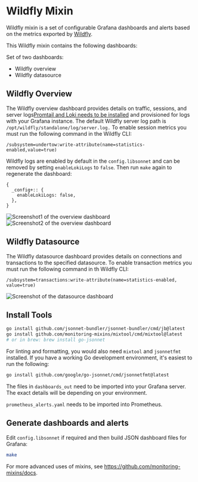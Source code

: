 # Wildfly Mixin

Wildfly mixin is a set of configurable Grafana dashboards and alerts based on the metrics exported by [Wildfly](https://docs.wildfly.org/22/Admin_Guide.html#MicroProfile_Metrics_SmallRye).

This Wildfly mixin contains the following dashboards:

Set of two dashboards:

- Wildfly overview
- Wildfly datasource

## Wildfly Overview

The Wildfly overview dashboard provides details on traffic, sessions, and server logs[Promtail and Loki needs to be installed](https://grafana.com/docs/loki/latest/installation/) and provisioned for logs with your Grafana instance. The default Wildfly server log path is `/opt/wildfly/standalone/log/server.log.` To enable session metrics you must run the following command in the Wildfly CLI:

```
/subsystem=undertow:write-attribute(name=statistics-enabled,value=true)
```

Wildfly logs are enabled by default in the `config.libsonnet` and can be removed by setting `enableLokiLogs` to `false`. Then run `make` again to regenerate the dashboard:

```
{
  _config+:: {
    enableLokiLogs: false,
  },
}
```

![Screenshot1 of the overview dashboard](https://storage.googleapis.com/grafanalabs-integration-assets/wildfly/screenshots/Overview1.png)
![Screenshot2 of the overview dashboard](https://storage.googleapis.com/grafanalabs-integration-assets/wildfly/screenshots/Overview2.png)

## Wildfly Datasource

The Wildfly datasource dashboard provides details on connections and transactions to the specified datasource. To enable transaction metrics you must run the following command in th Wildfly CLI:

```
/subsystem=transactions:write-attribute(name=statistics-enabled, value=true)
```

![Screenshot of the datasource dashboard](https://storage.googleapis.com/grafanalabs-integration-assets/wildfly/screenshots/Datasource.png)

## Install Tools

```bash
go install github.com/jsonnet-bundler/jsonnet-bundler/cmd/jb@latest
go install github.com/monitoring-mixins/mixtool/cmd/mixtool@latest
# or in brew: brew install go-jsonnet
```

For linting and formatting, you would also need `mixtool` and `jsonnetfmt` installed. If you
have a working Go development environment, it's easiest to run the following:

```bash
go install github.com/google/go-jsonnet/cmd/jsonnetfmt@latest
```

The files in `dashboards_out` need to be imported
into your Grafana server. The exact details will be depending on your environment.

`prometheus_alerts.yaml` needs to be imported into Prometheus.

## Generate dashboards and alerts

Edit `config.libsonnet` if required and then build JSON dashboard files for Grafana:

```bash
make
```

For more advanced uses of mixins, see
https://github.com/monitoring-mixins/docs.
